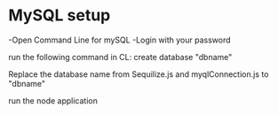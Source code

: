 # MySQL setup

-Open Command Line for mySQL
-Login with your password

run the following command in CL:
create database "dbname"


Replace the database name from Sequilize.js and myqlConnection.js to "dbname"


run the node application 